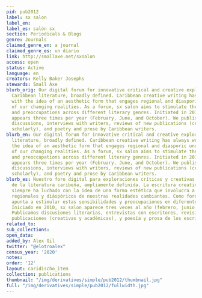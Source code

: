 ```yaml
---
pid: pub2012
label: sx salon
label_en:
label_es: salón sx
section: Periodicals & Blogs
genre: Journals
claimed_genre_en: a journal
claimed_genre_es: un diario
link: http://smallaxe.net/sxsalon
access: open
status: Active
language: en
creators: Kelly Baker Josephs
stewards: Small Axe
blurb_orig: Our digital forum for innovative critical and creative explorations of
  Caribbean literature, broadly defined. Caribbean creative writing has always wrestled
  with the idea of an aesthetic form that engages regional and diasporic understandings
  of our changing realities. As a forum, sx salon aims to stimulate these sensibilities
  and preoccupations across different literary genres. Initiated in 2010, sx salon
  appears three times per year (February, June, and October). We publish literary
  discussions, interviews with writers, reviews of new publications (creative and
  scholarly), and poetry and prose by Caribbean writers.
blurb_en: Our digital forum for innovative critical and creative explorations of Caribbean
  literature, broadly defined. Caribbean creative writing has always wrestled with
  the idea of an aesthetic form that engages regional and diasporic understandings
  of our changing realities. As a forum, sx salon aims to stimulate these sensibilities
  and preoccupations across different literary genres. Initiated in 2010, sx salon
  appears three times per year (February, June, and October). We publish literary
  discussions, interviews with writers, reviews of new publications (creative and
  scholarly), and poetry and prose by Caribbean writers.
blurb_es: Nuestro foro digital para exploraciones críticas y creativas innovadoras
  de la literatura caribeña, ampliamente definida. La escritura creativa del Caribe
  siempre ha luchado con la idea de una forma estética que involucra a los entendimientos
  regionales y diáspóricos de nuestras realidades cambiantes. Como foro, sx salon
  apunta a estimular estas sensibilidades y preocupaciones en diferentes géneros literarios.
  Iniciado en 2010, sx salon aparece tres veces al año (febrero, junio y octubre).
  Publicamos discusiones literarias, entrevistas con escritores, revisiones de nuevas
  publicaciones (creativas y académicas), y poesía y prosa de los escritores del Caribe.
related_to:
sub_collections:
open_data:
added_by: Alex Gil
twitter: "@elotroalex"
census_year: '2020'
notes:
order: '12'
layout: caridischo_item
collection: publications
thumbnail: "/img/derivatives/simple/pub2012/thumbnail.jpg"
full: "/img/derivatives/simple/pub2012/fullwidth.jpg"
---
```

